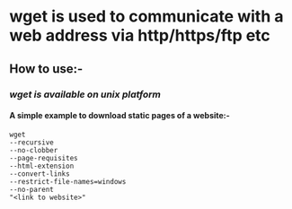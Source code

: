 # wget is used to communicate with a web address via http/https/ftp etc

## How to use:-

### ***wget is available on unix platform***

#### A simple example to download static pages of a website:-

    wget  
    --recursive 
    --no-clobber  
    --page-requisites  
    --html-extension  
    --convert-links  
    --restrict-file-names=windows  
    --no-parent   
    "<link to website>"
